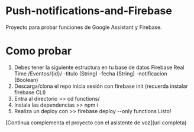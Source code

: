 # Push-notifications-and-Firebase
Proyecto para probar funciones de Google Assistant y Firebase.
# Como probar 
1. Debes tener la siguiente estructura en tu base de datos Firebase Real Time
/Eventos/{id}/
  -titulo (String)
  -fecha (String)
  -notificacion (Boolean)
2. Descarga/clona el repo inicia sesión con firebase init (recuerda instalar firebase CLI)
3. Entra al directorio >> cd functions/
4. Instala las dependencias >> npm i
5. Realiza un deploy con >> firebase deploy --only functions
Listo! 

[Continua complementa el proyecto con el asistente de voz](url completa)
